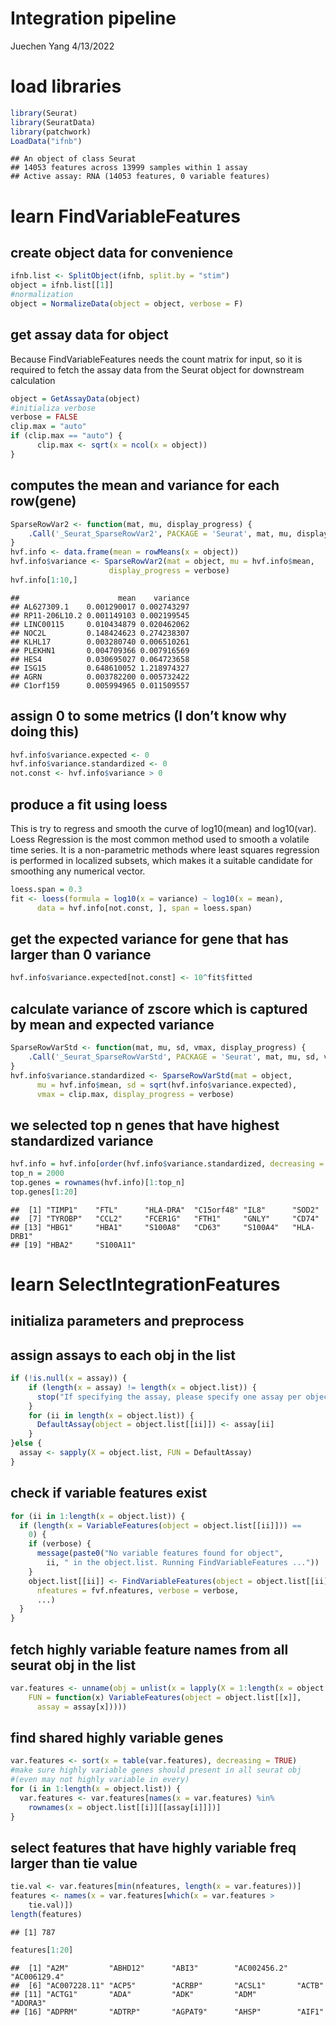 Integration pipeline
================
Juechen Yang
4/13/2022

# load libraries

``` r
library(Seurat)
library(SeuratData)
library(patchwork)
LoadData("ifnb")
```

    ## An object of class Seurat 
    ## 14053 features across 13999 samples within 1 assay 
    ## Active assay: RNA (14053 features, 0 variable features)

# learn FindVariableFeatures

## create object data for convenience

``` r
ifnb.list <- SplitObject(ifnb, split.by = "stim")
object = ifnb.list[[1]]
#normalization
object = NormalizeData(object = object, verbose = F)
```

## get assay data for object

Because FindVariableFeatures needs the count matrix for input, so it is
required to fetch the assay data from the Seurat object for downstream
calculation

``` r
object = GetAssayData(object)
#initializa verbose
verbose = FALSE
clip.max = "auto"
if (clip.max == "auto") {
      clip.max <- sqrt(x = ncol(x = object))
}
```

## computes the mean and variance for each row(gene)

``` r
SparseRowVar2 <- function(mat, mu, display_progress) {
    .Call('_Seurat_SparseRowVar2', PACKAGE = 'Seurat', mat, mu, display_progress)
}
hvf.info <- data.frame(mean = rowMeans(x = object))
hvf.info$variance <- SparseRowVar2(mat = object, mu = hvf.info$mean, 
                      display_progress = verbose)
hvf.info[1:10,]
```

    ##                      mean    variance
    ## AL627309.1    0.001290017 0.002743297
    ## RP11-206L10.2 0.001149103 0.002199545
    ## LINC00115     0.010434879 0.020462062
    ## NOC2L         0.148424623 0.274238307
    ## KLHL17        0.003280740 0.006510261
    ## PLEKHN1       0.004709366 0.007916569
    ## HES4          0.030695027 0.064723658
    ## ISG15         0.648610052 1.218974327
    ## AGRN          0.003782200 0.005732422
    ## C1orf159      0.005994965 0.011509557

## assign 0 to some metrics (I don’t know why doing this)

``` r
hvf.info$variance.expected <- 0
hvf.info$variance.standardized <- 0
not.const <- hvf.info$variance > 0
```

## produce a fit using loess

This is try to regress and smooth the curve of log10(mean) and
log10(var). Loess Regression is the most common method used to smooth a
volatile time series. It is a non-parametric methods where least squares
regression is performed in localized subsets, which makes it a suitable
candidate for smoothing any numerical vector.

``` r
loess.span = 0.3
fit <- loess(formula = log10(x = variance) ~ log10(x = mean), 
      data = hvf.info[not.const, ], span = loess.span)
```

## get the expected variance for gene that has larger than 0 variance

``` r
hvf.info$variance.expected[not.const] <- 10^fit$fitted
```

## calculate variance of zscore which is captured by mean and expected variance

``` r
SparseRowVarStd <- function(mat, mu, sd, vmax, display_progress) {
    .Call('_Seurat_SparseRowVarStd', PACKAGE = 'Seurat', mat, mu, sd, vmax, display_progress)
}
hvf.info$variance.standardized <- SparseRowVarStd(mat = object, 
      mu = hvf.info$mean, sd = sqrt(hvf.info$variance.expected), 
      vmax = clip.max, display_progress = verbose)
```

## we selected top n genes that have highest standardized variance

``` r
hvf.info = hvf.info[order(hvf.info$variance.standardized, decreasing = T),]
top_n = 2000
top.genes = rownames(hvf.info)[1:top_n]
top.genes[1:20]
```

    ##  [1] "TIMP1"    "FTL"      "HLA-DRA"  "C15orf48" "IL8"      "SOD2"    
    ##  [7] "TYROBP"   "CCL2"     "FCER1G"   "FTH1"     "GNLY"     "CD74"    
    ## [13] "HBG1"     "HBA1"     "S100A8"   "CD63"     "S100A4"   "HLA-DRB1"
    ## [19] "HBA2"     "S100A11"

# learn SelectIntegrationFeatures

## initializa parameters and preprocess

## assign assays to each obj in the list

``` r
if (!is.null(x = assay)) {
    if (length(x = assay) != length(x = object.list)) {
      stop("If specifying the assay, please specify one assay per object in the object.list")
    }
    for (ii in length(x = object.list)) {
      DefaultAssay(object = object.list[[ii]]) <- assay[ii]
    }
}else {
  assay <- sapply(X = object.list, FUN = DefaultAssay)
}
```

## check if variable features exist

``` r
for (ii in 1:length(x = object.list)) {
  if (length(x = VariableFeatures(object = object.list[[ii]])) == 
    0) {
    if (verbose) {
      message(paste0("No variable features found for object", 
        ii, " in the object.list. Running FindVariableFeatures ..."))
    }
    object.list[[ii]] <- FindVariableFeatures(object = object.list[[ii]], 
      nfeatures = fvf.nfeatures, verbose = verbose, 
      ...)
  }
}
```

## fetch highly variable feature names from all seurat obj in the list

``` r
var.features <- unname(obj = unlist(x = lapply(X = 1:length(x = object.list), 
    FUN = function(x) VariableFeatures(object = object.list[[x]], 
      assay = assay[x]))))
```

## find shared highly variable genes

``` r
var.features <- sort(x = table(var.features), decreasing = TRUE)
#make sure highly variable genes should present in all seurat obj 
#(even may not highly variable in every)
for (i in 1:length(x = object.list)) {
  var.features <- var.features[names(x = var.features) %in% 
    rownames(x = object.list[[i]][[assay[i]]])]
}
```

## select features that have highly variable freq larger than tie value

``` r
tie.val <- var.features[min(nfeatures, length(x = var.features))]
features <- names(x = var.features[which(x = var.features > 
    tie.val)])
length(features)
```

    ## [1] 787

``` r
features[1:20]
```

    ##  [1] "A2M"         "ABHD12"      "ABI3"        "AC002456.2"  "AC006129.4" 
    ##  [6] "AC007228.11" "ACP5"        "ACRBP"       "ACSL1"       "ACTB"       
    ## [11] "ACTG1"       "ADA"         "ADK"         "ADM"         "ADORA3"     
    ## [16] "ADPRM"       "ADTRP"       "AGPAT9"      "AHSP"        "AIF1"
